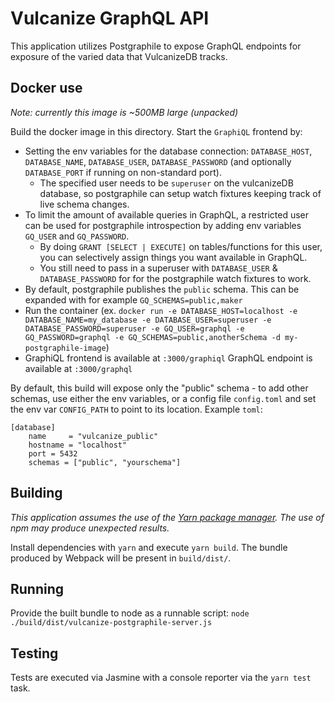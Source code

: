 # Vulcanize GraphQL API

This application utilizes Postgraphile to expose GraphQL endpoints for exposure of the varied data that VulcanizeDB tracks.

## Docker use
_Note: currently this image is ~500MB large (unpacked)_

Build the docker image in this directory. Start the `GraphiQL` frontend by:
* Setting the env variables for the database connection: `DATABASE_HOST`,
  `DATABASE_NAME`, `DATABASE_USER`, `DATABASE_PASSWORD` (and optionally
  `DATABASE_PORT` if running on non-standard port).
  * The specified user needs to be `superuser` on the vulcanizeDB database,
    so postgraphile can setup watch fixtures keeping track of live schema
    changes.
* To limit the amount of available queries in GraphQL, a restricted user can be used
  for postgraphile introspection by adding env variables `GQ_USER` and `GQ_PASSWORD`.
  * By doing `GRANT [SELECT | EXECUTE]` on tables/functions for this user,
    you can selectively assign things you want available in GraphQL.
  * You still need to pass in a superuser with `DATABASE_USER` & `DATABASE_PASSWORD` for
    for the postgraphile watch fixtures to work.
* By default, postgraphile publishes the `public` schema. This can be expanded with for example `GQ_SCHEMAS=public,maker`
* Run the container (ex. `docker run -e DATABASE_HOST=localhost -e DATABASE_NAME=my_database -e DATABASE_USER=superuser -e DATABASE_PASSWORD=superuser -e GQ_USER=graphql -e GQ_PASSWORD=graphql -e GQ_SCHEMAS=public,anotherSchema -d my-postgraphile-image`)
* GraphiQL frontend is available at `:3000/graphiql`
  GraphQL endpoint is available at `:3000/graphql`

By default, this build will expose only the "public" schema - to add other schemas, use either the env variables, or a config file `config.toml` and set the env var `CONFIG_PATH` to point to its location. Example `toml`:

```
[database]
    name     = "vulcanize_public"
    hostname = "localhost"
    port = 5432
    schemas = ["public", "yourschema"]
```

## Building

*This application assumes the use of the [Yarn package manager](https://yarnpkg.com/en/). The use of npm may produce unexpected results.*

Install dependencies with `yarn` and execute `yarn build`. The bundle produced by Webpack will be present in `build/dist/`.

## Running

Provide the built bundle to node as a runnable script: `node ./build/dist/vulcanize-postgraphile-server.js`

## Testing

Tests are executed via Jasmine with a console reporter via the `yarn test` task.
